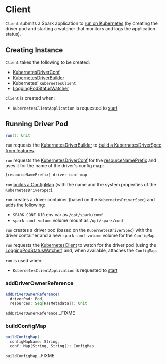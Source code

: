 # Client

`Client` submits a Spark application to [run on Kubernetes](#run) (by creating the driver pod and starting a watcher that monitors and logs the application status).

## Creating Instance

`Client` takes the following to be created:

* <span id="conf"> [KubernetesDriverConf](KubernetesDriverConf.md)
* <span id="builder"> [KubernetesDriverBuilder](KubernetesDriverBuilder.md)
* <span id="kubernetesClient"> Kubernetes' `KubernetesClient`
* <span id="watcher"> [LoggingPodStatusWatcher](LoggingPodStatusWatcher.md)

`Client` is created when:

* `KubernetesClientApplication` is requested to [start](KubernetesClientApplication.md#start)

## <span id="run"> Running Driver Pod

```scala
run(): Unit
```

`run` requests the [KubernetesDriverBuilder](#builder) to [build a KubernetesDriverSpec from features](KubernetesDriverBuilder.md#buildFromFeatures).

`run` requests the [KubernetesDriverConf](#conf) for the [resourceNamePrefix](KubernetesDriverConf.md#resourceNamePrefix) and uses it for the name of the driver's config map:

```text
[resourceNamePrefix]-driver-conf-map
```

`run` [builds a ConfigMap](#buildConfigMap) (with the name and the system properties of the `KubernetesDriverSpec`).

`run` creates a driver container (based on the `KubernetesDriverSpec`) and adds the following:

* `SPARK_CONF_DIR` env var as `/opt/spark/conf`
* `spark-conf-volume` volume mount as `/opt/spark/conf`

`run` creates a driver pod (based on the `KubernetesDriverSpec`) with the driver container and a new `spark-conf-volume` volume for the `ConfigMap`.

`run` requests the [KubernetesClient](#kubernetesClient) to watch for the driver pod (using the [LoggingPodStatusWatcher](#watcher)) and, when available, attaches the `ConfigMap`.

`run` is used when:

* `KubernetesClientApplication` is requested to [start](KubernetesClientApplication.md#start)

### <span id="addDriverOwnerReference"> addDriverOwnerReference

```scala
addDriverOwnerReference(
  driverPod: Pod,
  resources: Seq[HasMetadata]): Unit
```

`addDriverOwnerReference`...FIXME

### <span id="buildConfigMap"> buildConfigMap

```scala
buildConfigMap(
  configMapName: String,
  conf: Map[String, String]): ConfigMap
```

`buildConfigMap`...FIXME
